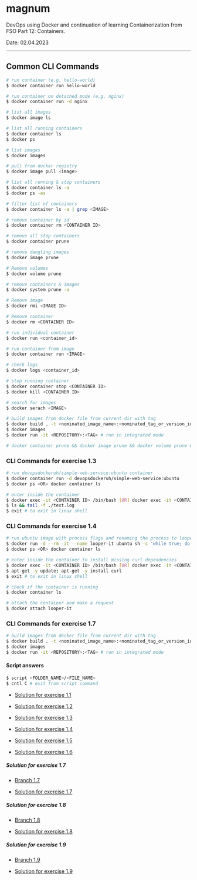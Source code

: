 # magnum

DevOps using Docker and continuation of learning Containerization from FSO Part 12: Containers.

Date: 02.04.2023 

---

## Common CLI Commands

```bash
# run container (e.g. hello-world)
$ docker container run hello-world

# run container on detached mode (e.g. nginx)
$ docker container run -d nginx

# list all images
$ docker image ls

# list all running containers
$ docker container ls
$ docker ps

# list images
$ docker images

# pull from docker registry
$ docker image pull <image>

# list all running & stop containers
$ docker container ls -a
$ docker ps -as

# filter list of containers
$ docker container ls -a | grep <IMAGE>

# remove container by id
$ docker container rm <CONTAINER ID>

# remove all stop containers
$ docker container prune

# remove dangling images
$ docker image prune

# Remove volumes
$ docker volume prune

# remove containers & images
$ docker system prune -a

# Remove image
$ docker rmi <IMAGE ID>

# Remove container
$ docker rm <CONTAINER ID>

# run individual container
$ docker run <container_id>

# run container from image
$ docker container run <IMAGE>

# check logs
$ docker logs <container_id>

# stop running container
$ docker container stop <CONTAINER ID>
$ docker kill <CONTAINER ID>

# search for images
$ docker serach <IMAGE>

# build images from docker file from current dir with tag
$ docker build . -t <nominated_image_name>:<nominated_tag_or_version_identifier>
$ docker images
$ docker run -it <REPOSITORY>:<TAG> # run in integrated mode

# docker container prune && docker image prune && docker volume prune && docker system prune -a

```

### CLI Commands for exercise 1.3

```bash
# run devopsdockeruh/simple-web-service:ubuntu container
$ docker container run -d devopsdockeruh/simple-web-service:ubuntu
$ docker ps <OR> docker container ls

# enter inside the container
$ docker exec -it <CONTAINER ID> /bin/bash [OR] docker exec -it <CONTAINER ID> /bin/sh
$ ls && tail -f ./text.log
$ exit # to exit in linux shell
```

### CLI Commands for exercise 1.4

```bash
# run ubuntu image with process flags and renaming the process to looper-it
$ docker run -d --rm -it --name looper-it ubuntu sh -c 'while true; do echo "Input website:"; read website; echo "Searching.."; sleep 1; curl http://$website; done'
$ docker ps <OR> docker container ls

# enter inside the container to install missing curl dependencies
$ docker exec -it <CONTAINER ID> /bin/bash [OR] docker exec -it <CONTAINER ID> /bin/sh
$ apt-get -y update; apt-get -y install curl
$ exit # to exit in linux shell

# check if the container is running
$ docker container ls

# attach the container and make a request
$ docker attach looper-it
```

### CLI Commands for exercise 1.7

```bash
# build images from docker file from current dir with tag
$ docker build . -t <nominated_image_name>:<nominated_tag_or_version_identifier>
$ docker images
$ docker run -it <REPOSITORY>:<TAG> # run in integrated mode
```

#### Script answers

```bash
$ script <FOLDER_NAME>/<FILE_NAME>
$ cntl C # exit from script command
```

- [Solution for exercise 1.1](https://github.com/aiotrope/magnum/blob/main/script-answers/exercise1_1.txt)

- [Solution for exercise 1.2](https://github.com/aiotrope/magnum/blob/main/script-answers/exercise1_2.txt)

- [Solution for exercise 1.3](https://github.com/aiotrope/magnum/blob/main/script-answers/exercise1_3.txt)

- [Solution for exercise 1.4](https://github.com/aiotrope/magnum/blob/main/script-answers/exercise1_4.txt)

- [Solution for exercise 1.5](https://github.com/aiotrope/magnum/blob/main/script-answers/exercise1_5.txt)

- [Solution for exercise 1.6](https://github.com/aiotrope/magnum/blob/main/script-answers/exercise1_6.txt)

##### Solution for exercise 1.7

- [Branch 1.7](https://github.com/aiotrope/magnum/blob/1.7/Dockerfile)

- [Solution for exercise 1.7](https://github.com/aiotrope/magnum/blob/main/script-answers/exercise1_7.txt)

##### Solution for exercise 1.8

- [Branch 1.8](https://github.com/aiotrope/magnum/blob/1.8/Dockerfile)

- [Solution for exercise 1.8](https://github.com/aiotrope/magnum/blob/main/script-answers/exercise1_8.txt)

##### Solution for exercise 1.9

- [Branch 1.9](https://github.com/aiotrope/magnum/blob/1.9/text.log)

- [Solution for exercise 1.9](https://github.com/aiotrope/magnum/blob/main/script-answers/exercise1_9.txt)



